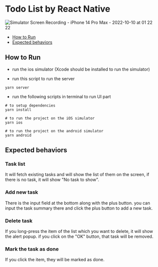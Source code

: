 # Todo List by React Native

![Simulator Screen Recording - iPhone 14 Pro Max - 2022-10-10 at 01 22 22](https://user-images.githubusercontent.com/77080974/194803180-d458ea05-fda2-4d4e-b1f2-d75a887e9d87.gif)


- [How to Run](#how-to-run)
- [Expected behaviors](#expected-behaviors)

## How to Run

- run the ios simulator (Xcode should be installed to run the simulator)

- run this script to run the server
```
yarn server
```

- run the following scripts in terminal to run UI part
```
# to setup dependencies
yarn install

# to run the project on the iOS simulator
yarn ios

# to run the project on the android simulator
yarn android
```

## Expected behaviors

### Task list

It will fetch existing tasks and will show the list of them on the screen, if there is no task, it will show "No task to show".

### Add new task

There is the input field at the bottom along with the plus button. you can input the task summary there and click the plus button to add a new task.

### Delete task

If you long-press the item of the list which you want to delete, it will show the alert popup. if you click on the "OK" button, that task will be removed.

### Mark the task as done

If you click the item, they will be marked as done.

